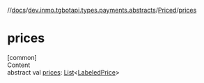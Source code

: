 //[docs](../../../index.md)/[dev.inmo.tgbotapi.types.payments.abstracts](../index.md)/[Priced](index.md)/[prices](prices.md)



# prices  
[common]  
Content  
abstract val [prices](prices.md): [List](https://kotlinlang.org/api/latest/jvm/stdlib/kotlin.collections/-list/index.html)<[LabeledPrice](../../dev.inmo.tgbotapi.types.payments/-labeled-price/index.md)>  



